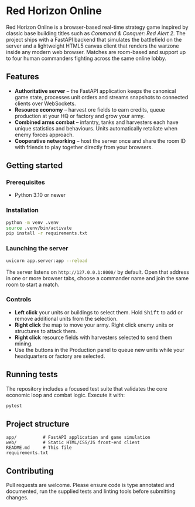 # Red Horizon Online

Red Horizon Online is a browser-based real-time strategy game inspired by
classic base building titles such as *Command & Conquer: Red Alert 2*. The
project ships with a FastAPI backend that simulates the battlefield on the
server and a lightweight HTML5 canvas client that renders the warzone inside
any modern web browser. Matches are room-based and support up to four human
commanders fighting across the same online lobby.

## Features

- **Authoritative server** – the FastAPI application keeps the canonical game
  state, processes unit orders and streams snapshots to connected clients over
  WebSockets.
- **Resource economy** – harvest ore fields to earn credits, queue production at
  your HQ or factory and grow your army.
- **Combined arms combat** – infantry, tanks and harvesters each have unique
  statistics and behaviours. Units automatically retaliate when enemy forces
  approach.
- **Cooperative networking** – host the server once and share the room ID with
  friends to play together directly from your browsers.

## Getting started

### Prerequisites

- Python 3.10 or newer

### Installation

```bash
python -m venv .venv
source .venv/bin/activate
pip install -r requirements.txt
```

### Launching the server

```bash
uvicorn app.server:app --reload
```

The server listens on `http://127.0.0.1:8000/` by default. Open that address in
one or more browser tabs, choose a commander name and join the same room to
start a match.

### Controls

- **Left click** your units or buildings to select them. Hold <kbd>Shift</kbd>
  to add or remove additional units from the selection.
- **Right click** the map to move your army. Right click enemy units or
  structures to attack them.
- **Right click** resource fields with harvesters selected to send them mining.
- Use the buttons in the Production panel to queue new units while your
  headquarters or factory are selected.

## Running tests

The repository includes a focused test suite that validates the core economic
loop and combat logic. Execute it with:

```bash
pytest
```

## Project structure

```
app/          # FastAPI application and game simulation
web/          # Static HTML/CSS/JS front-end client
README.md     # This file
requirements.txt
```

## Contributing

Pull requests are welcome. Please ensure code is type annotated and documented,
run the supplied tests and linting tools before submitting changes.
